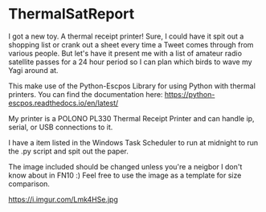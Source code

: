 # ThermalSatReport
I got a new toy. A thermal receipt printer! Sure, I could have it spit out a shopping list or crank out a sheet every time a Tweet comes through from various people. But let's have it present me with a list of amateur radio satellite passes for a 24 hour period so I can plan which birds to wave my Yagi around at.

This make use of the Python-Escpos Library for using Python with thermal printers. You can find the documentation here: https://python-escpos.readthedocs.io/en/latest/

My printer is a POLONO PL330 Thermal Receipt Printer and can handle ip, serial, or USB connections to it. 

I have a item listed in the Windows Task Scheduler to run at midnight to run the .py script and spit out the paper. 

The image included should be changed unless you're a neigbor I don't know about in FN10 :) Feel free to use the image as a template for size comparison.

https://i.imgur.com/Lmk4HSe.jpg
